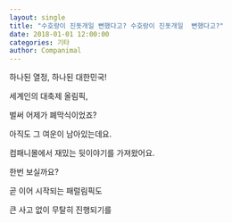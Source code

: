 ```yaml
---
layout: single
title: "수호랑이 진돗개일 뻔했다고? 수호랑이 진돗개일  뻔했다고?"
date: 2018-01-01 12:00:00
categories: 기타
author: Companimal
---
```


하나된 열정, 하나된 대한민국!

세계인의 대축제 올림픽,

벌써 어제가 폐막식이었죠?

아직도 그 여운이 남아있는데요.

컴패니몰에서 재밌는 뒷이야기를 가져왔어요.

한번 보실까요?

곧 이어 시작되는 패럴림픽도

큰 사고 없이 무탈히 진행되기를
